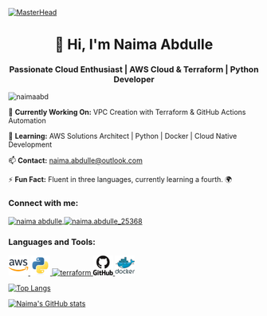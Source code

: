 [![MasterHead](https://user-images.githubusercontent.com/74038190/241765440-80728820-e06b-4f96-9c9e-9df46f0cc0a5.gif)](https://your-website-url)

<h1 align="center">👋 Hi, I'm Naima Abdulle</h1>
<h3 align="center">Passionate Cloud Enthusiast | AWS Cloud & Terraform | Python Developer</h3>

<p align="left"> <img src="https://komarev.com/ghpvc/?username=naimaabd&label=Profile%20views&color=0e75b6&style=flat" alt="naimaabd" /> </p>

🔭 **Currently Working On:** VPC Creation with Terraform & GitHub Actions Automation

🌱 **Learning:** AWS Solutions Architect | Python | Docker | Cloud Native Development

📫 **Contact:** naima.abdulle@outlook.com

⚡ **Fun Fact:** Fluent in three languages, currently learning a fourth. 🌍

<h3 align="left">Connect with me:</h3>
<p align="left">
  <a href="https://linkedin.com/in/naima abdulle" target="blank">
    <img align="center" src="https://raw.githubusercontent.com/rahuldkjain/github-profile-readme-generator/master/src/images/icons/Social/linked-in-alt.svg" alt="naima abdulle" height="30" width="40" />
  </a>
  <a href="https://medium.com/@naima.abdulle_25368" target="blank">
    <img align="center" src="https://raw.githubusercontent.com/rahuldkjain/github-profile-readme-generator/master/src/images/icons/Social/medium.svg" alt="naima.abdulle_25368" height="30" width="40" />
  </a>
</p>

<h3 align="left">Languages and Tools:</h3>
<p align="left"> 
  <a href="https://aws.amazon.com" target="_blank" rel="noreferrer"> 
    <img src="https://raw.githubusercontent.com/devicons/devicon/master/icons/amazonwebservices/amazonwebservices-original-wordmark.svg" alt="aws" width="40" height="40"/> 
  </a> 
  <a href="https://www.python.org" target="_blank" rel="noreferrer"> 
    <img src="https://raw.githubusercontent.com/devicons/devicon/master/icons/python/python-original.svg" alt="python" width="40" height="40"/> 
  </a>
  <a href="https://www.terraform.io" target="_blank" rel="noreferrer"> 
    <img src="https://www.vectorlogo.zone/logos/terraformio/terraformio-icon.svg" alt="terraform" width="40" height="40"/> 
  </a>
  <a href="https://github.com" target="_blank" rel="noreferrer"> 
    <img src="https://raw.githubusercontent.com/devicons/devicon/master/icons/github/github-original-wordmark.svg" alt="github" width="40" height="40"/> 
  </a>
  <a href="https://www.docker.com/" target="_blank" rel="noreferrer"> 
    <img src="https://raw.githubusercontent.com/devicons/devicon/master/icons/docker/docker-original-wordmark.svg" alt="docker" width="40" height="40"/> 
  </a> 
</p>

[![Top Langs](https://github-readme-stats.vercel.app/api/top-langs/?username=naimaabd&layout=compact&theme=radical)](https://github.com/anuraghazra/github-readme-stats)

[![Naima's GitHub stats](https://github-readme-stats.vercel.app/api?username=naimaabd&show_icons=true&theme=radical)](https://github.com/anuraghazra/github-readme-stats)
